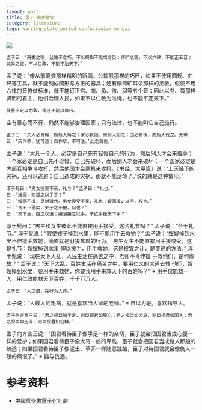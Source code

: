 ```yaml
---
layout: post
title: 孟子·离娄章句
category: literature
tags: warring_state_period confucianism mengzi
---
```

![](https://cdn.kelu.org/blog/tags/literature.jpg)

```
孟子曰：“离娄之明，公输子之巧，不以规矩不能成方员；师旷之聪，不以六律，不能正五音；尧舜之道，不以仁政，不能平治天下。”
```

孟子说：“像从前离娄那样精明的眼睛，公输般那样的巧匠，如果不使用圆规、曲尺等工具，就不能制成圆形与方正的器具；还有像师旷耳朵那样的灵敏，假使不用六律的音符做标准，就不能订正宫、商、角、徵、羽等五个音；因此以尧、舜那样贤明的君主，他们治理人民，如果不以仁政为准绳，也不能平定天下。”

```
徒善不足以为政，徒法不能以自行。
```

空有善心而不行，仍然不能够治理国家；只有法律，也不能叫它自己施行。

```
孟子曰：“夫人必自侮，然后人侮之；家必自毁，而后人毁之；国必自伐，而后人伐之。太甲曰：‘天作孽，犹可违；自作孽，不可活。’此之谓也。”
```

孟子说：“大凡一个人，必定是自己先有轻慢自己的行为，然后别人才会来侮辱；一个家必定是自己先不珍惜、自己先破坏，而后别人才会来破坏；一个国家必定是内部互相争斗攻打，然后他国才会乘机来攻打。《书经．太甲篇》说：‘上天降下的灾祸，还可以逃避；自己造成的灾祸，那就不能活命了。’说的就是这种情形。”

```
淳于髡曰：“男女授受不亲，礼与？”孟子曰：“礼也。”
曰：“嫂溺，则援之以手乎？”
曰：“嫂溺不援，是豺狼也。男女授受不亲，礼也；嫂溺援之以手，权也。”
曰：“今天下溺矣，夫子之不援，何也？”
曰：“天下溺，援之以道；嫂溺援之以手。子欲手援天下乎？”
```

淳于髡问：“男生和女生彼此不能直接用手接受，这合礼节吗？”
孟子说：“合于礼节。”
淳于髡说：“假使嫂子掉到水里，能不能用手去救她？”
孟子说：“嫂嫂掉到水里不伸援手救她，简直就是豺狼禽兽的行为。
男生女生不能直接用手接或受，这是礼节；嫂嫂掉到水里
伸以援手，用手救她，这是权宜之计，是变通的方法。”
淳于髡说：“现在天下大乱，人民生活在痛苦之中，老师不肯伸援
手救他们，是何缘故？”
孟子说：“天下大乱，百姓生活在痛苦之中，要用仁义的大道去救
他们，嫂嫂掉到水里，要用手来救她，你要我用手来救天下的百姓吗？”
※ 用手仅能救一人，用仁政能救天下百姓，千千万万人。

```
孟子曰：“人之患，在好为人师。”
```

孟子说：“人最大的毛病，就是喜欢当人家的老师。”
※ 自以为是，喜欢指导人。

```
孟子告齐宣王曰：“君之视臣如手足，则臣视君如腹心；君之视臣如犬马，则臣视君如国人；君之视臣如土芥，则臣视君如寇雠。”
```

孟子向齐宣王说：“国君看待臣子像手足一样的亲切，臣子就会把国君当成心腹一样的爱护；如果国君看待臣子像犬马一般的卑贱，臣子就会把国君当成路人那般的疏远；如果国君看待臣子像泥土、草芥一样随意践踏，臣子对待国君就会像仇人一般的痛恨了。”
※ 雠与仇通。



# 参考资料

* [中國哲學書電子化計劃](https://ctext.org/text.pl?node=24998&if=gb)